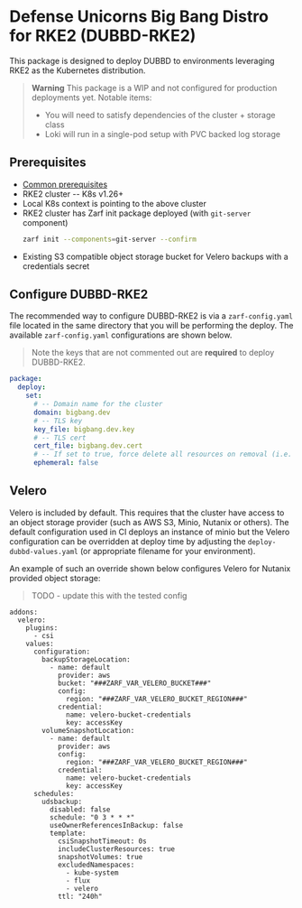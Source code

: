 # Defense Unicorns Big Bang Distro for RKE2 (DUBBD-RKE2)

This package is designed to deploy DUBBD to environments leveraging RKE2 as the Kubernetes distribution.

> **Warning**
> This package is a WIP and not configured for production deployments yet. Notable items:
>
> - You will need to satisfy dependencies of the cluster + storage class
> - Loki will run in a single-pod setup with PVC backed log storage

## Prerequisites

- [Common prerequisites](../docs/prereq-steps.md)
- RKE2 cluster -- K8s v1.26+
- Local K8s context is pointing to the above cluster
- RKE2 cluster has Zarf init package deployed (with `git-server` component)
  ```bash
  zarf init --components=git-server --confirm
  ```
- Existing S3 compatible object storage bucket for Velero backups with a credentials secret

## Configure DUBBD-RKE2

The recommended way to configure DUBBD-RKE2 is via a `zarf-config.yaml` file located in the same directory that you will be performing the deploy. The available `zarf-config.yaml` configurations are shown below.

> Note the keys that are not commented out are **required** to deploy DUBBD-RKE2.

```yaml
package:
  deploy:
    set:
      # -- Domain name for the cluster
      domain: bigbang.dev
      # -- TLS key
      key_file: bigbang.dev.key
      # -- TLS cert
      cert_file: bigbang.dev.cert
      # -- If set to true, force delete all resources on removal (i.e. object storage, PVCs, etc)
      ephemeral: false
```

## Velero
Velero is included by default. This requires that the cluster have access to an object storage provider (such as AWS S3, Minio, Nutanix or others). The default configuration used in CI deploys an instance of minio but the Velero configuration can be overridden at deploy time by adjusting the `deploy-dubbd-values.yaml` (or appropriate filename for your environment).

An example of such an override shown below configures Velero for Nutanix provided object storage:
> TODO - update this with the tested config
```
addons:
  velero:
    plugins:
      - csi
    values:
      configuration:
        backupStorageLocation:
          - name: default
            provider: aws
            bucket: "###ZARF_VAR_VELERO_BUCKET###"
            config:
              region: "###ZARF_VAR_VELERO_BUCKET_REGION###"
            credential:
              name: velero-bucket-credentials
              key: accessKey
        volumeSnapshotLocation:
          - name: default
            provider: aws
            config:
              region: "###ZARF_VAR_VELERO_BUCKET_REGION###"
            credential:
              name: velero-bucket-credentials
              key: accessKey
      schedules:
        udsbackup:
          disabled: false
          schedule: "0 3 * * *"
          useOwnerReferencesInBackup: false
          template:
            csiSnapshotTimeout: 0s
            includeClusterResources: true
            snapshotVolumes: true
            excludedNamespaces:
              - kube-system
              - flux
              - velero
            ttl: "240h"
```
